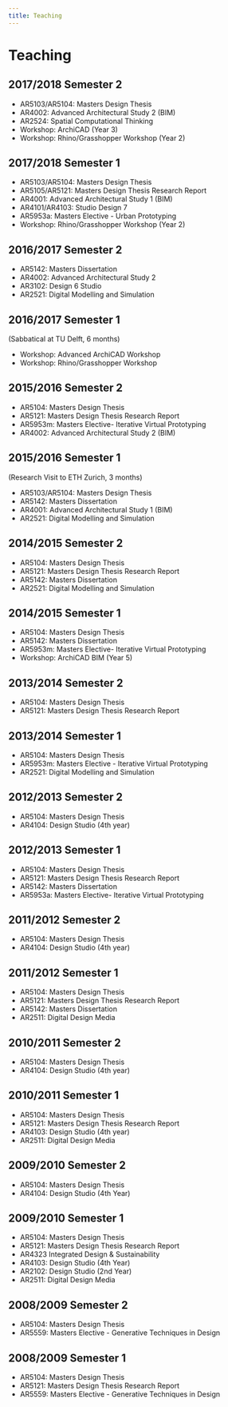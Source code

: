```yaml
---
title: Teaching
---
```

# Teaching

## 2017/2018 Semester 2

- AR5103/AR5104: Masters Design Thesis
- AR4002: Advanced Architectural Study 2 (BIM)
- AR2524: Spatial Computational Thinking
- Workshop: ArchiCAD (Year 3)
- Workshop: Rhino/Grasshopper Workshop (Year 2)

## 2017/2018 Semester 1

- AR5103/AR5104: Masters Design Thesis
- AR5105/AR5121: Masters Design Thesis Research Report
- AR4001: Advanced Architectural Study 1 (BIM)
- AR4101/AR4103: Studio Design 7
- AR5953a: Masters Elective - Urban Prototyping
- Workshop: Rhino/Grasshopper Workshop (Year 2)

## 2016/2017 Semester 2

- AR5142: Masters Dissertation
- AR4002: Advanced Architectural Study 2
- AR3102: Design 6 Studio
- AR2521: Digital Modelling and Simulation

## 2016/2017 Semester 1

(Sabbatical at TU Delft, 6 months)
- Workshop: Advanced ArchiCAD Workshop
- Workshop: Rhino/Grasshopper Workshop

## 2015/2016 Semester 2

- AR5104: Masters Design Thesis
- AR5121: Masters Design Thesis Research Report
- AR5953m: Masters Elective- Iterative Virtual Prototyping
- AR4002: Advanced Architectural Study 2 (BIM)

## 2015/2016 Semester 1

(Research Visit to ETH Zurich, 3 months)
- AR5103/AR5104: Masters Design Thesis
- AR5142: Masters Dissertation
- AR4001: Advanced Architectural Study 1 (BIM)
- AR2521: Digital Modelling and Simulation

## 2014/2015 Semester 2

- AR5104: Masters Design Thesis
- AR5121: Masters Design Thesis Research Report
- AR5142: Masters Dissertation
- AR2521: Digital Modelling and Simulation

## 2014/2015 Semester 1

- AR5104: Masters Design Thesis
- AR5142: Masters Dissertation
- AR5953m: Masters Elective- Iterative Virtual Prototyping
- Workshop: ArchiCAD BIM (Year 5)

## 2013/2014 Semester 2

- AR5104: Masters Design Thesis
- AR5121: Masters Design Thesis Research Report

## 2013/2014 Semester 1

- AR5104: Masters Design Thesis
- AR5953m: Masters Elective - Iterative Virtual Prototyping
- AR2521: Digital Modelling and Simulation

## 2012/2013 Semester 2

- AR5104: Masters Design Thesis
- AR4104: Design Studio (4th year)

## 2012/2013 Semester 1

- AR5104: Masters Design Thesis
- AR5121: Masters Design Thesis Research Report
- AR5142: Masters Dissertation
- AR5953a: Masters Elective- Iterative Virtual Prototyping

## 2011/2012 Semester 2

- AR5104: Masters Design Thesis
- AR4104: Design Studio (4th year)

## 2011/2012 Semester 1

- AR5104: Masters Design Thesis
- AR5121: Masters Design Thesis Research Report
- AR5142: Masters Dissertation
- AR2511: Digital Design Media

## 2010/2011 Semester 2

- AR5104: Masters Design Thesis
- AR4104: Design Studio (4th year)

## 2010/2011 Semester 1

- AR5104: Masters Design Thesis
- AR5121: Masters Design Thesis Research Report
- AR4103: Design Studio (4th year)
- AR2511: Digital Design Media

## 2009/2010 Semester 2

- AR5104: Masters Design Thesis
- AR4104: Design Studio (4th Year)

## 2009/2010 Semester 1

- AR5104: Masters Design Thesis
- AR5121: Masters Design Thesis Research Report
- AR4323 Integrated Design & Sustainability
- AR4103: Design Studio (4th Year)
- AR2102: Design Studio (2nd Year)
- AR2511: Digital Design Media

## 2008/2009 Semester 2

- AR5104: Masters Design Thesis
- AR5559: Masters Elective - Generative Techniques in Design

## 2008/2009 Semester 1

- AR5104: Masters Design Thesis
- AR5121: Masters Design Thesis Research Report
- AR5559: Masters Elective - Generative Techniques in Design
